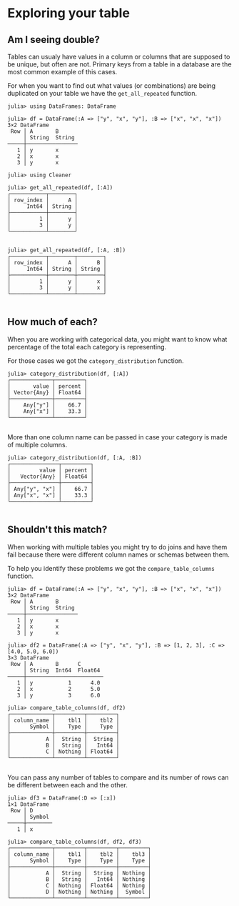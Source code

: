 # Exploring your table

## Am I seeing double?

Tables can usualy have values in a column or columns that are supposed to be unique, but often are not.
Primary keys from a table in a database are the most common example of this cases.

For when you want to find out what values (or combinations) are being duplicated on your table we have
the `get_all_repeated` function.

```jldoctest explore
julia> using DataFrames: DataFrame

julia> df = DataFrame(:A => ["y", "x", "y"], :B => ["x", "x", "x"]) 
3×2 DataFrame
 Row │ A       B
     │ String  String
─────┼────────────────
   1 │ y       x
   2 │ x       x
   3 │ y       x

julia> using Cleaner

julia> get_all_repeated(df, [:A])
┌───────────┬────────┐
│ row_index │      A │
│     Int64 │ String │
├───────────┼────────┤
│         1 │      y │
│         3 │      y │
└───────────┴────────┘


julia> get_all_repeated(df, [:A, :B])
┌───────────┬────────┬────────┐
│ row_index │      A │      B │
│     Int64 │ String │ String │
├───────────┼────────┼────────┤
│         1 │      y │      x │
│         3 │      y │      x │
└───────────┴────────┴────────┘


```

## How much of each?

When you are working with categorical data, you might want to know what percentage of the total each
category is representing.

For those cases we got the `category_distribution` function.

```jldoctest explore
julia> category_distribution(df, [:A])
┌─────────────┬─────────┐
│       value │ percent │
│ Vector{Any} │ Float64 │
├─────────────┼─────────┤
│    Any["y"] │    66.7 │
│    Any["x"] │    33.3 │
└─────────────┴─────────┘


```

More than one column name can be passed in case your category is made of multiple columns.

```jldoctest explore
julia> category_distribution(df, [:A, :B])
┌───────────────┬─────────┐
│         value │ percent │
│   Vector{Any} │ Float64 │
├───────────────┼─────────┤
│ Any["y", "x"] │    66.7 │
│ Any["x", "x"] │    33.3 │
└───────────────┴─────────┘


```

## Shouldn't this match?

When working with multiple tables you might try to do joins and have them fail
because there were different column names or schemas between them.

To help you identify these problems we got the `compare_table_columns` function.

```jldoctest explore
julia> df = DataFrame(:A => ["y", "x", "y"], :B => ["x", "x", "x"])
3×2 DataFrame
 Row │ A       B
     │ String  String
─────┼────────────────
   1 │ y       x
   2 │ x       x
   3 │ y       x

julia> df2 = DataFrame(:A => ["y", "x", "y"], :B => [1, 2, 3], :C => [4.0, 5.0, 6.0])
3×3 DataFrame
 Row │ A       B      C
     │ String  Int64  Float64
─────┼────────────────────────
   1 │ y           1      4.0
   2 │ x           2      5.0
   3 │ y           3      6.0

julia> compare_table_columns(df, df2)
┌─────────────┬─────────┬─────────┐
│ column_name │    tbl1 │    tbl2 │
│      Symbol │    Type │    Type │
├─────────────┼─────────┼─────────┤
│           A │  String │  String │
│           B │  String │   Int64 │
│           C │ Nothing │ Float64 │
└─────────────┴─────────┴─────────┘


```

You can pass any number of tables to compare and its number of rows can be different between
each and the other.

```jldoctest explore
julia> df3 = DataFrame(:D => [:x])
1×1 DataFrame
 Row │ D
     │ Symbol
─────┼────────
   1 │ x

julia> compare_table_columns(df, df2, df3)
┌─────────────┬─────────┬─────────┬─────────┐
│ column_name │    tbl1 │    tbl2 │    tbl3 │
│      Symbol │    Type │    Type │    Type │
├─────────────┼─────────┼─────────┼─────────┤
│           A │  String │  String │ Nothing │
│           B │  String │   Int64 │ Nothing │
│           C │ Nothing │ Float64 │ Nothing │
│           D │ Nothing │ Nothing │  Symbol │
└─────────────┴─────────┴─────────┴─────────┘


```

